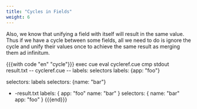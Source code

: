 ```yaml
---
title: "Cycles in Fields"
weight: 6
---
```


Also, we know that unifying a field with itself will result in the same value.
Thus if we have a cycle between some fields, all we need to do is ignore
the cycle and unify their values once to achieve the same result as
merging them ad infinitum.

{{{with code "en" "cycle"}}}
exec cue eval cycleref.cue
cmp stdout result.txt
-- cycleref.cue --
labels: selectors
labels: {app: "foo"}

selectors: labels
selectors: {name: "bar"}
- -result.txt
labels: {
	app:  "foo"
	name: "bar"
}
selectors: {
	name: "bar"
	app:  "foo"
}
{{{end}}}
